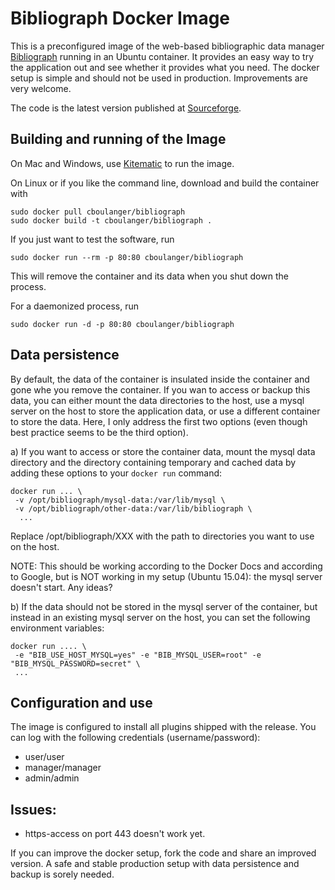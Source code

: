 Bibliograph Docker Image
========================

This is a preconfigured image of the web-based bibliographic data manager [Bibliograph](http://www.bibliograph.org) 
running in an Ubuntu container. It provides an easy way to try the application out and see whether it 
provides what you need. The docker setup is simple and should not be used in production. 
Improvements are very welcome.

The code is the latest version published at [Sourceforge](http://sourceforge.net/projects/bibliograph/files/).

Building and running of the Image
---------------------------------

On Mac and Windows, use [Kitematic](https://kitematic.com/) to run the image.

On Linux or if you like the command line, download and build the container with

```
sudo docker pull cboulanger/bibliograph
sudo docker build -t cboulanger/bibliograph .
```

If you just want to test the software, run

```
sudo docker run --rm -p 80:80 cboulanger/bibliograph
```

This will remove the container and its data when you shut down the process.

For a daemonized process, run

```
sudo docker run -d -p 80:80 cboulanger/bibliograph
```

Data persistence
----------------

By default, the data of the container is insulated inside the container and gone 
whe you remove the container. If you wan to access or backup this data, you can either
mount the data directories to the host, use a mysql server on the host to store 
the application data, or use a different container to store the data. Here, I only
address the first two options (even though best practice seems to be the third option).

a) If you want to access or store the container data, mount the mysql data directory
and the directory containing temporary and cached data by adding these options to your
`docker run` command:

```
docker run ... \
 -v /opt/bibliograph/mysql-data:/var/lib/mysql \
 -v /opt/bibliograph/other-data:/var/lib/bibliograph \
  ...
```

Replace /opt/bibliograph/XXX with the path to directories you want to use on the host.

NOTE: This should be working according to the Docker Docs and according to Google, 
but is NOT working in my setup (Ubuntu 15.04): the mysql server doesn't start. Any ideas?

b) If the data should not be stored in the mysql server of the container, but instead
in an existing mysql server on the host, you can set the following environment variables:

```
docker run .... \
 -e "BIB_USE_HOST_MYSQL=yes" -e "BIB_MYSQL_USER=root" -e "BIB_MYSQL_PASSWORD=secret" \
 ...
```

Configuration and use
---------------------
The image is configured to install all plugins shipped with the release.
You can log with the following credentials (username/password):

- user/user
- manager/manager
- admin/admin

Issues:
-------
- https-access on port 443 doesn't work yet. 

If you can improve the docker setup, fork the code and share an improved version. 
A safe and stable production setup with data persistence and backup is sorely needed.
